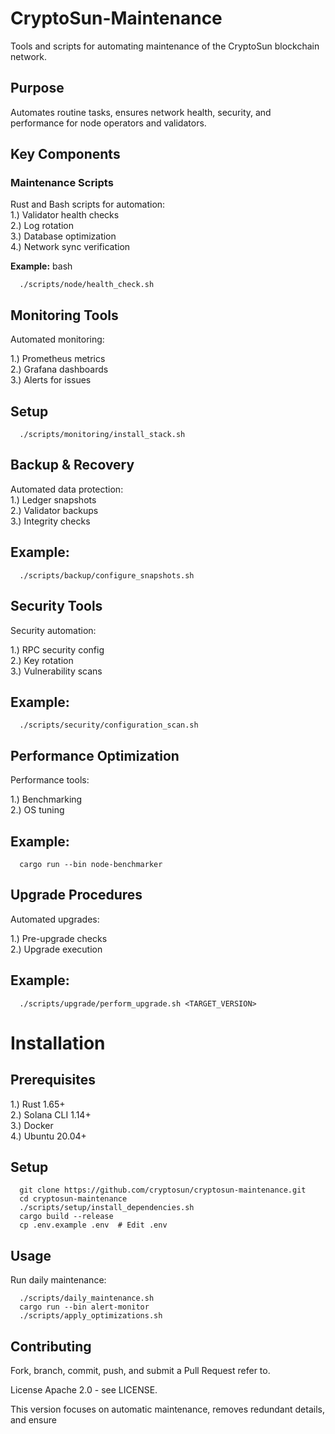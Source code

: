 # CryptoSun-Maintenance

Tools and scripts for automating maintenance of the CryptoSun blockchain network.

## Purpose

Automates routine tasks, ensures network health, security, and performance for node operators and validators.

## Key Components

### Maintenance Scripts
Rust and Bash scripts for automation: <br>
1.) Validator health checks <br>
2.) Log rotation <br>
3.) Database optimization <br>
4.) Network sync verification 

**Example:**
bash

      ./scripts/node/health_check.sh

## Monitoring Tools
Automated monitoring:

1.) Prometheus metrics <br>
2.) Grafana dashboards <br>
3.) Alerts for issues 

## Setup

      ./scripts/monitoring/install_stack.sh
      
## Backup & Recovery

Automated data protection: <br>
1.) Ledger snapshots <br>
2.) Validator backups <br>
3.) Integrity checks

## Example:

      ./scripts/backup/configure_snapshots.sh

## Security Tools
Security automation: <br>

1.) RPC security config <br>
2.) Key rotation <br>
3.) Vulnerability scans

## Example:

      ./scripts/security/configuration_scan.sh

## Performance Optimization
Performance tools:

1.) Benchmarking <br>
2.) OS tuning

## Example:

      cargo run --bin node-benchmarker

## Upgrade Procedures
Automated upgrades:

1.) Pre-upgrade checks <br>
2.) Upgrade execution

## Example:

      ./scripts/upgrade/perform_upgrade.sh <TARGET_VERSION>

# Installation

## Prerequisites

1.) Rust 1.65+ <br>
2.) Solana CLI 1.14+ <br>
3.) Docker <br>
4.) Ubuntu 20.04+ <br>

## Setup

      git clone https://github.com/cryptosun/cryptosun-maintenance.git
      cd cryptosun-maintenance
      ./scripts/setup/install_dependencies.sh
      cargo build --release
      cp .env.example .env  # Edit .env
      
## Usage
Run daily maintenance:

      ./scripts/daily_maintenance.sh
      cargo run --bin alert-monitor
      ./scripts/apply_optimizations.sh

## Contributing
Fork, branch, commit, push, and submit a Pull Request refer to.

License
Apache 2.0 - see LICENSE.

This version focuses on automatic maintenance, removes redundant details, and ensure


